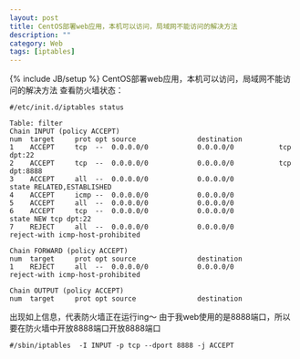 ```yaml
---
layout: post
title: CentOS部署web应用，本机可以访问，局域网不能访问的解决方法
description: ""
category: Web
tags: [iptables]
---
```

{% include JB/setup %}
CentOS部署web应用，本机可以访问，局域网不能访问的解决方法
查看防火墙状态：

    #/etc/init.d/iptables status
	
	Table: filter
	Chain INPUT (policy ACCEPT)
	num  target     prot opt source               destination
	1    ACCEPT     tcp  --  0.0.0.0/0            0.0.0.0/0           tcp dpt:22
	2    ACCEPT     tcp  --  0.0.0.0/0            0.0.0.0/0           tcp dpt:8888
	3    ACCEPT     all  --  0.0.0.0/0            0.0.0.0/0           state RELATED,ESTABLISHED
	4    ACCEPT     icmp --  0.0.0.0/0            0.0.0.0/0
	5    ACCEPT     all  --  0.0.0.0/0            0.0.0.0/0
	6    ACCEPT     tcp  --  0.0.0.0/0            0.0.0.0/0           state NEW tcp dpt:22
	7    REJECT     all  --  0.0.0.0/0            0.0.0.0/0           reject-with icmp-host-prohibited

	Chain FORWARD (policy ACCEPT)
	num  target     prot opt source               destination
	1    REJECT     all  --  0.0.0.0/0            0.0.0.0/0           reject-with icmp-host-prohibited

	Chain OUTPUT (policy ACCEPT)
	num  target     prot opt source               destination

出现如上信息，代表防火墙正在运行ing～
由于我web使用的是8888端口，所以要在防火墙中开放8888端口开放8888端口

    #/sbin/iptables  -I INPUT -p tcp --dport 8888 -j ACCEPT